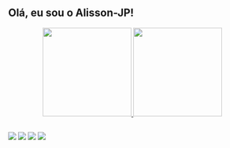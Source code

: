## Olá, eu sou o Alisson-JP!

<div align="center">
  <a href="https://github.com/Alisson-JP">
  <img height="180em" src="https://github-readme-stats.vercel.app/api?username=Alisson-JP&show_icons=true&theme=highcontrast&include_all_commits=true&count_private=true"/>
  <img height="180em" src="https://github-readme-stats.vercel.app/api/top-langs/?username=Alisson-JP&layout=compact&langs_count=7&theme=highcontrast"/>
</div>

##
  
</div>
  
<div> 
  <a href="https://www.instagram.com/aktanjp/" target="_blank"><img src="https://img.shields.io/badge/-Instagram-%23E4405F?style=for-the-badge&logo=instagram&logoColor=white" target="_blank"></a>
 	 <a href="https://discord.gg/GE2b9jbW" target="_blank"><img src="https://img.shields.io/badge/Discord-7289DA?style=for-the-badge&logo=discord&logoColor=white" target="_blank"></a> 
  <a href = "mailto:aktanjp@gmail.com"><img src="https://img.shields.io/badge/-Gmail-%23333?style=for-the-badge&logo=gmail&logoColor=white" target="_blank"></a>
  <a href="https://www.linkedin.com/in/alisson-jp-5b7883220/" target="_blank"><img src="https://img.shields.io/badge/-LinkedIn-%230077B5?style=for-the-badge&logo=linkedin&logoColor=white" target="_blank"></a> 
</div>
